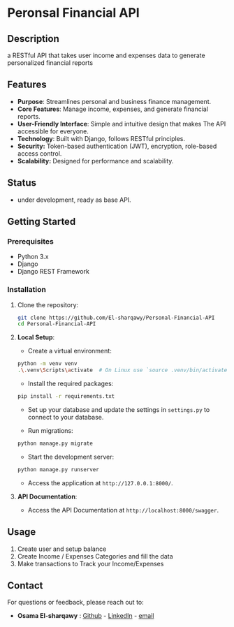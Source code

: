 # Peronsal Financial API

## Description

a RESTful API that takes user income and expenses data to generate personalized financial reports

## Features

- **Purpose**: Streamlines personal and business finance management.
- **Core Features**: Manage income, expenses, and generate financial reports.
- **User-Friendly Interface**: Simple and intuitive design that makes The API accessible for everyone.
- **Technology**: Built with Django, follows RESTful principles.
- **Security:** Token-based authentication (JWT), encryption, role-based access control.
- **Scalability:** Designed for performance and scalability.

## Status

- under development, ready as base API.

## Getting Started

### Prerequisites

- Python 3.x
- Django
- Django REST Framework

### Installation

1. Clone the repository:

   ```bash
   git clone https://github.com/El-sharqawy/Personal-Financial-API
   cd Personal-Financial-API
   ```

3. **Local Setup**:

   - Create a virtual environment:

   ```bash
   python -m venv venv
   .\.venv\Scripts\activate  # On Linux use `source .venv/bin/activate`
   ```

   - Install the required packages:

   ```bash
   pip install -r requirements.txt
   ```

   - Set up your database and update the settings in `settings.py` to connect to your database.

   - Run migrations:

   ```bash
   python manage.py migrate
   ```

   - Start the development server:

   ```bash
   python manage.py runserver
   ```

   - Access the application at `http://127.0.0.1:8000/`.

4. **API Documentation**:
   - Access the API Documentation at `http://localhost:8000/swagger`.

## Usage

1. Create user and setup balance
2. Create Income / Expenses Categories and fill the data
3. Make transactions to Track your Income/Expenses

## Contact

For questions or feedback, please reach out to:

- **Osama El-sharqawy** : [Github](https://github.com/El-sharqawy) - [LinkedIn](https://www.linkedin.com/in/osama-elsharqawy) - [email](elsharqawy2@gmail.com)
